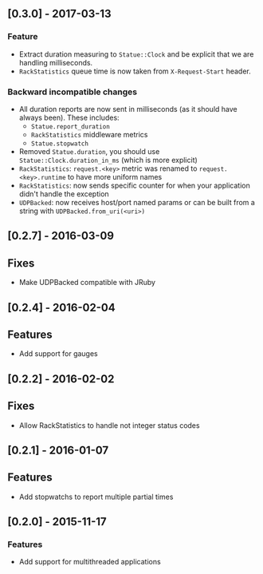 ## [0.3.0] - 2017-03-13

### Feature

- Extract duration measuring to `Statue::Clock` and be explicit that we are handling milliseconds.
- `RackStatistics` queue time is now taken from `X-Request-Start` header.

### Backward incompatible changes

- All duration reports are now sent in milliseconds (as it should have always been). These includes:
  - `Statue.report_duration`
  - `RackStatistics` middleware metrics
  - `Statue.stopwatch`
- Removed `Statue.duration`, you should use `Statue::Clock.duration_in_ms` (which is more explicit)
- `RackStatistics`: `request.<key>` metric was renamed to `request.<key>.runtime` to have more uniform names
- `RackStatistics`: now sends specific counter for when your application didn't handle the exception
- `UDPBacked`: now receives host/port named params or can be built from a string with
  `UDPBacked.from_uri(<uri>)`

## [0.2.7] - 2016-03-09

## Fixes

- Make UDPBacked compatible with JRuby

## [0.2.4] - 2016-02-04

## Features

- Add support for gauges

## [0.2.2] - 2016-02-02

## Fixes

- Allow RackStatistics to handle not integer status codes

## [0.2.1] - 2016-01-07

## Features

- Add stopwatchs to report multiple partial times

## [0.2.0] - 2015-11-17

### Features

- Add support for multithreaded applications
